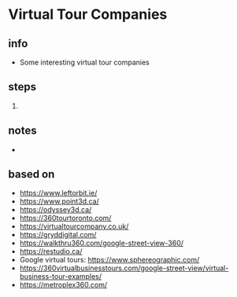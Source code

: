 # Virtual Tour Companies  

## info  
* Some interesting virtual tour companies

## steps  
1. 

## notes  
*  

## based on  
*  https://www.leftorbit.ie/
*  https://www.point3d.ca/
*  https://odyssey3d.ca/
*  https://360tourtoronto.com/
*  https://virtualtourcompany.co.uk/
*  https://gryddigital.com/
*  https://walkthru360.com/google-street-view-360/
*  https://restudio.ca/
*  Google virtual tours: https://www.sphereographic.com/
*  https://360virtualbusinesstours.com/google-street-view/virtual-business-tour-examples/
*  https://metroplex360.com/
